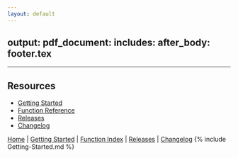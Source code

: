 ```yaml
---
layout: default
---
```

output:
  pdf_document:
    includes:
      after_body: footer.tex
---

---

## Resources
* [Getting Started](Getting-Started)
* [Function Reference](Function-Index)
* [Releases](https://github.com/Joshua-Riek/SuccOS/releases/)
* [Changelog](https://github.com/Joshua-Riek/SuccOS/blob/master/changelog.org)

[Home] | [Getting Started] | [Function Index] | [Releases] | [Changelog]
{% include Getting-Started.md %}

[Home]: Home
[Getting Started]: Getting-Started
[Function Index]: Function-Index
[Releases]: https://github.com/Joshua-Riek/SuccOS/releases/
[Changelog]: https://github.com/Joshua-Riek/SuccOS/blob/master/changelog.org
